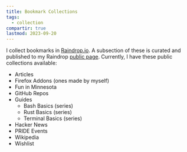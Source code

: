 ```yaml
---
title: Bookmark Collections
tags:
  - collection
compartir: true
lastmod: 2023-09-20
---
```


I collect bookmarks in [Raindrop.io](https://raindrop.io/). A subsection of these is curated and published to my Raindrop [public page](https://raindrop.io/SemanticData). Currently, I have these public collections available:

* Articles
* Firefox Addons (ones made by myself)
* Fun in Minnesota
* GitHub Repos
* Guides
	* Bash Basics (series)
	* Rust Basics (series)
	* Terminal Basics (series)
* Hacker News
* PRIDE Events
* Wikipedia
* Wishlist
